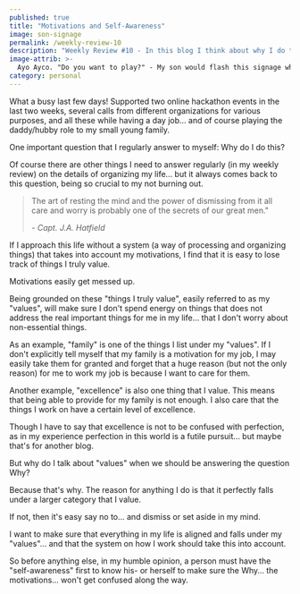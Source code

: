 ```yaml
---
published: true
title: "Motivations and Self-Awareness"
image: son-signage
permalink: /weekly-review-10
description: "Weekly Review #10 - In this blog I think about why I do the things I do."
image-attrib: >-
  Ayo Ayco. "Do you want to play?" - My son would flash this signage when I'm in a call and he wants to play.
category: personal
---
```


What a busy last few days! Supported two online hackathon events in the last two weeks, several calls from different organizations for various purposes, and all these while having a day job… and of course playing the daddy/hubby role to my small young family.

One important question that I regularly answer to myself: Why do I do this?<!--more-->

Of course there are other things I need to answer regularly (in my weekly review) on the details of organizing my life… but it always comes back to this question, being so crucial to my not burning out.

> The art of resting the mind and the power of dismissing from it all care and worry is probably one of the secrets of our great men."
>
> *- Capt. J.A. Hatfield*

If I approach this life without a system (a way of processing and organizing things) that takes into account my motivations, I find that it is easy to lose track of things I truly value.

Motivations easily get messed up.

Being grounded on these "things I truly value", easily referred to as my "values", will make sure I don't spend energy on things that does not address the real important things for me in my life... that I don't worry about non-essential things.

As an example, "family" is one of the things I list under my "values". If I don't explicitly tell myself that my family is a motivation for my job, I may easily take them for granted and forget that a huge reason (but not the only reason) for me to work my job is because I want to care for them.

Another example, "excellence" is also one thing that I value. This means that being able to provide for my family is not enough. I also care that the things I work on have a certain level of excellence.

Though I have to say that excellence is not to be confused with perfection, as in my experience perfection in this world is a futile pursuit… but maybe that's for another blog.

But why do I talk about "values" when we should be answering the question Why?

Because that's why. The reason for anything I do is that it perfectly falls under a larger category that I value.

If not, then it's easy say no to... and dismiss or set aside in my mind.

I want to make sure that everything in my life is aligned and falls under my "values"… and that the system on how I work should take this into account.

So before anything else, in my humble opinion, a person must have the "self-awareness" first to know his- or herself to make sure the Why… the motivations… won't get confused along the way.

